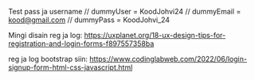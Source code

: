 Test pass ja username
// dummyUser = KoodJohvi24
// dummyEmail = kood@gmail.com
// dummyPass = KoodJohvi_24

Mingi disain reg ja log:
https://uxplanet.org/18-ux-design-tips-for-registration-and-login-forms-f897557358ba

reg ja log bootstrap siin:
https://www.codinglabweb.com/2022/06/login-signup-form-html-css-javascript.html
